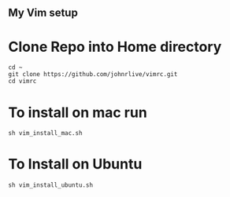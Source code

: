 ## My Vim setup

# Clone Repo into Home directory
```
cd ~
git clone https://github.com/johnrlive/vimrc.git
cd vimrc
```

# To install on mac run
```
sh vim_install_mac.sh
```

# To Install on Ubuntu
```
sh vim_install_ubuntu.sh
```
